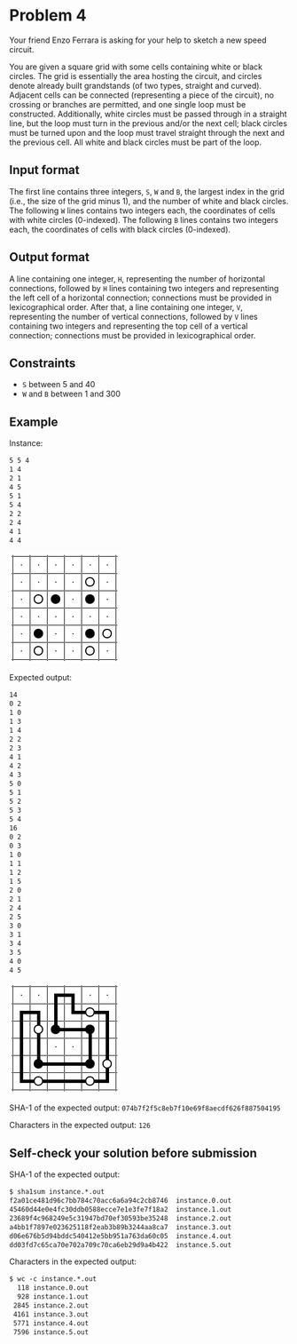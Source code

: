 # Problem 4

Your friend Enzo Ferrara is asking for your help to sketch a new speed circuit.

You are given a square grid with some cells containing white or black circles.
The grid is essentially the area hosting the circuit, and circles denote already built grandstands (of two types, straight and curved).
Adjacent cells can be connected (representing a piece of the circuit), no crossing or branches are permitted, and one single loop must be constructed.
Additionally, white circles must be passed through in a straight line, but the loop must turn in the previous and/or the next cell;
black circles must be turned upon and the loop must travel straight through the next and the previous cell.
All white and black circles must be part of the loop.


## Input format

The first line contains three integers, `S`, `W` and `B`, the largest index in the grid (i.e., the size of the grid minus 1), and the number of white and black circles.
The following `W` lines contains two integers each, the coordinates of cells with white circles (0-indexed).
The following `B` lines contains two integers each, the coordinates of cells with black circles (0-indexed).


## Output format

A line containing one integer, `H`, representing the number of horizontal connections, followed by `H` lines containing two integers and representing the left cell of a horizontal connection;
connections must be provided in lexicographical order.
After that, a line containing one integer, `V`, representing the number of vertical connections, followed by `V` lines containing two integers and representing the top cell of a vertical connection;
connections must be provided in lexicographical order.


## Constraints

* `S` between 5 and 40
* `W` and `B` between 1 and 300


## Example

Instance:

```
5 5 4
1 4
2 1
4 5
5 1
5 4
2 2
2 4
4 1
4 4
```

![instance](example-in.png "Example instance")

Expected output:

```
14
0 2
1 0
1 3
1 4
2 2
2 3
4 1
4 2
4 3
5 0
5 1
5 2
5 3
5 4
16
0 2
0 3
1 0
1 1
1 2
1 5
2 0
2 1
2 4
2 5
3 0
3 1
3 4
3 5
4 0
4 5
```

![output](example-out.png "Example output")

SHA-1 of the expected output: `074b7f2f5c8eb7f10e69f8aecdf626f887504195`

Characters in the expected output: `126`


## Self-check your solution before submission

SHA-1 of the expected output:

```
$ sha1sum instance.*.out
f2a01ce481d96c7bb784c70acc6a6a94c2cb8746  instance.0.out
45460d44e0e4fc30ddb0588ecce7e1e3fe7f18a2  instance.1.out
23689f4c968249e5c31947bd70ef30593be35248  instance.2.out
a4bb1f7897e023625118f2eab3b89b3244aa8ca7  instance.3.out
d06e676b5d94bddc540412e5bb951a763da60c05  instance.4.out
dd03fd7c65ca70e702a709c70ca6eb29d9a4b422  instance.5.out
```

Characters in the expected output:

```
$ wc -c instance.*.out
  118 instance.0.out
  928 instance.1.out
 2845 instance.2.out
 4161 instance.3.out
 5771 instance.4.out
 7596 instance.5.out
```

